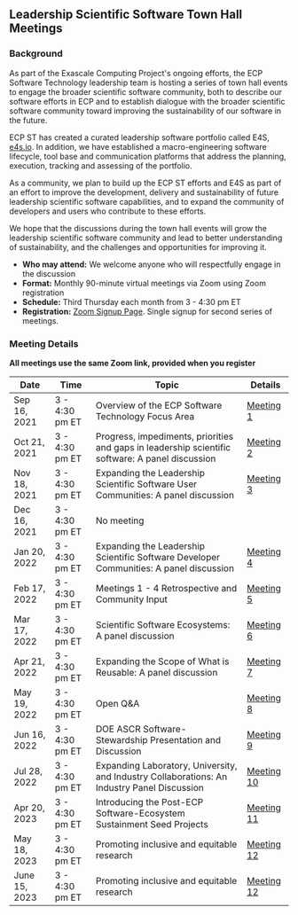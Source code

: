 ## Leadership Scientific Software Town Hall Meetings

### Background

As part of the Exascale Computing Project's ongoing efforts, the ECP Software Technology leadership team is hosting a series of town hall events to engage the broader scientific software community, both to describe our software efforts in ECP and to establish dialogue with the broader scientific software community toward improving the sustainability of our software in the future.  

ECP ST has created a curated leadership software portfolio called E4S, [e4s.io](https://e4s.io).  In addition, we have established a macro-engineering software lifecycle, tool base and communication platforms that address the planning, execution, tracking and assessing of the portfolio.  

As a community, we plan to build up the ECP ST efforts and E4S as part of an effort to improve the development, delivery and sustainability of future leadership scientific software capabilities, and to expand the community of developers and users who contribute to these efforts.

We hope that the discussions during the town hall events will grow the leadership scientific software community and lead to better understanding of sustainability, and the challenges and opportunities for improving it.

- **Who may attend:** We welcome anyone who will respectfully engage in the discussion
- **Format:** Monthly 90-minute virtual meetings via Zoom using Zoom registration
- **Schedule:** Third Thursday each month from 3 - 4:30 pm ET
- **Registration:** [Zoom Signup Page](https://exascaleproject.zoomgov.com/Meetings/register/vJItduGrqDMpEiSpPgjLeb3IgZsSkw-oZcQ).  Single signup for second series of meetings.

### Meeting Details 

**All meetings use the same Zoom link, provided when you register**

| Date | Time | Topic | Details |
|------|------|-------|---------|
| Sep 16, 2021 | 3 - 4:30 pm ET | Overview of the ECP Software Technology Focus Area | [Meeting 1](Meetings/Meeting1.md) |
| Oct 21, 2021| 3 - 4:30 pm ET | Progress, impediments, priorities and gaps in leadership scientific software: A panel discussion | [Meeting 2](Meetings/Meeting2.md) |
| Nov 18, 2021| 3 - 4:30 pm ET | Expanding the Leadership Scientific Software User Communities: A panel discussion | [Meeting 3](Meetings/Meeting3.md) |
| Dec 16, 2021| 3 - 4:30 pm ET | No meeting |  |
| Jan 20, 2022| 3 - 4:30 pm ET | Expanding the Leadership Scientific Software Developer Communities: A panel discussion | [Meeting 4](Meetings/Meeting4.md) |
| Feb 17, 2022| 3 - 4:30 pm ET | Meetings 1 - 4 Retrospective and Community Input | [Meeting 5](Meetings/Meeting5.md) |
| Mar 17, 2022| 3 - 4:30 pm ET | Scientific Software Ecosystems: A panel discussion | [Meeting 6](Meetings/Meeting6.md) |
| Apr 21, 2022| 3 - 4:30 pm ET | Expanding the Scope of What is Reusable: A panel discussion | [Meeting 7](Meetings/Meeting7.md) |
| May 19, 2022| 3 - 4:30 pm ET | Open Q&A | [Meeting 8](Meetings/Meeting8.md) |
| Jun 16, 2022| 3 - 4:30 pm ET | DOE ASCR Software-Stewardship Presentation and Discussion | [Meeting 9](Meetings/Meeting9.md) |
| Jul 28, 2022| 3 - 4:30 pm ET | Expanding Laboratory, University, and Industry Collaborations: An Industry Panel Discussion | [Meeting 10](Meetings/Meeting10.md) |
| Apr 20, 2023| 3 - 4:30 pm ET | Introducing the Post-ECP Software-Ecosystem Sustainment Seed Projects | [Meeting 11](Meetings/Meeting11.md)
| May 18, 2023| 3 - 4:30 pm ET | Promoting inclusive and equitable research | [Meeting 12](Meetings/Meeting12.md)
| June 15, 2023| 3 - 4:30 pm ET | Promoting inclusive and equitable research | [Meeting 12](Meetings/Meeting12.md)